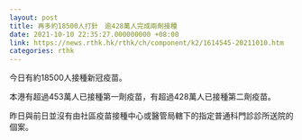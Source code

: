 ```yaml
---
layout: post
title: 再多約18500人打針　逾428萬人完成兩劑接種
date: 2021-10-10 22:35:27.000000000 +08:00
link: https://news.rthk.hk/rthk/ch/component/k2/1614545-20211010.htm
categories: rthk
---
```


今日有約18500人接種新冠疫苗。

本港有超過453萬人已接種第一劑疫苗，有超過428萬人已接種第二劑疫苗。

昨日與前日並沒有由社區疫苗接種中心或醫管局轄下的指定普通科門診診所送院的個案。
